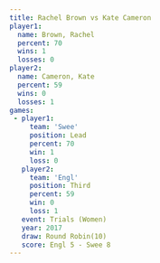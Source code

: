 ```yaml
---
title: Rachel Brown vs Kate Cameron
player1:             
  name: Brown, Rachel
  percent: 70        
  wins: 1            
  losses: 0          
player2:             
  name: Cameron, Kate
  percent: 59        
  wins: 0            
  losses: 1          
games:
 - player1:        
     team: 'Swee'  
     position: Lead
     percent: 70   
     win: 1        
     loss: 0       
   player2:         
     team: 'Engl'   
     position: Third
     percent: 59    
     win: 0         
     loss: 1        
   event: Trials (Women) 
   year: 2017            
   draw: Round Robin(10) 
   score: Engl 5 - Swee 8
---
```

